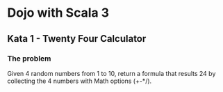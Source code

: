 # Dojo with Scala 3

## Kata 1 - Twenty Four Calculator

### The problem

Given 4 random numbers from 1 to 10, return a formula that results 24 by collecting the 4 numbers with Math options (+-*/).
